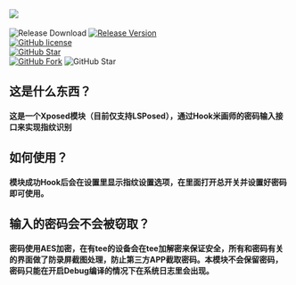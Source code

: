 ![](https://socialify.git.ci/ghhccghk/mhspay/image?description=1&descriptionEditable=%E9%80%9A%E8%BF%87Hook%E7%B1%B3%E7%94%BB%E5%B8%88%E7%9A%84%E5%AF%86%E7%A0%81%E8%BE%93%E5%85%A5%E6%8E%A5%E5%8F%A3%E6%9D%A5%E5%AE%9E%E7%8E%B0%E6%8C%87%E7%BA%B9%E8%AF%86%E5%88%AB&language=1&name=1&owner=1&theme=Auto)
---
![Release Download](https://img.shields.io/github/downloads/ghhccghk/mhspay/total?style=flat-square)
[![Release Version](https://img.shields.io/github/v/release/ghhccghk/mhspay?style=flat-square)](https://github.com/ghhccghk/mhspay/releases/latest)  
[![GitHub license](https://img.shields.io/github/license/ghhccghk/mhspay?style=flat-square)](https://github.com/ghhccghk/mhspay/LICENSE.md)  
[![GitHub Star](https://img.shields.io/github/stars/ghhccghk/mhspay?style=flat-square)](https://github.com/ghhccghk/mhspay/stargazers)  
[![GitHub Fork](https://img.shields.io/github/forks/ghhccghk/mhspay?style=flat-square)](https://github.com/ghhccghk/mhspay/network/members)
![GitHub Star](https://img.shields.io/github/stars/ghhccghk/mhspay.svg?style=social)


## 这是什么东西？

#### 这是一个Xposed模块（目前仅支持LSPosed），通过Hook米画师的密码输入接口来实现指纹识别

## 如何使用？

#### 模块成功Hook后会在设置里显示指纹设置选项，在里面打开总开关并设置好密码即可使用。

## 输入的密码会不会被窃取？

#### 密码使用AES加密，在有tee的设备会在tee加解密来保证安全，所有和密码有关的界面做了防录屏截图处理，防止第三方APP截取密码。本模块不会保留密码，密码只能在开启Debug编译的情况下在系统日志里会出现。